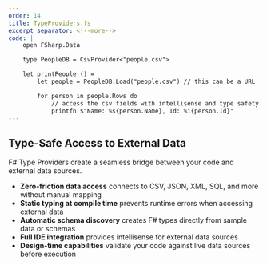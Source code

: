 ```yaml
---
order: 14
title: TypeProviders.fs
excerpt_separator: <!--more-->
code: |
    open FSharp.Data

    type PeopleDB = CsvProvider<"people.csv">

    let printPeople () =
        let people = PeopleDB.Load("people.csv") // this can be a URL

        for person in people.Rows do
            // access the csv fields with intellisense and type safety!
            printfn $"Name: %s{person.Name}, Id: %i{person.Id}"
---
```

## Type-Safe Access to External Data

F# Type Providers create a seamless bridge between your code and external data sources.
<!--more-->
- **Zero-friction data access** connects to CSV, JSON, XML, SQL, and more without manual mapping
- **Static typing at compile time** prevents runtime errors when accessing external data
- **Automatic schema discovery** creates F# types directly from sample data or schemas
- **Full IDE integration** provides intellisense for external data sources
- **Design-time capabilities** validate your code against live data sources before execution
